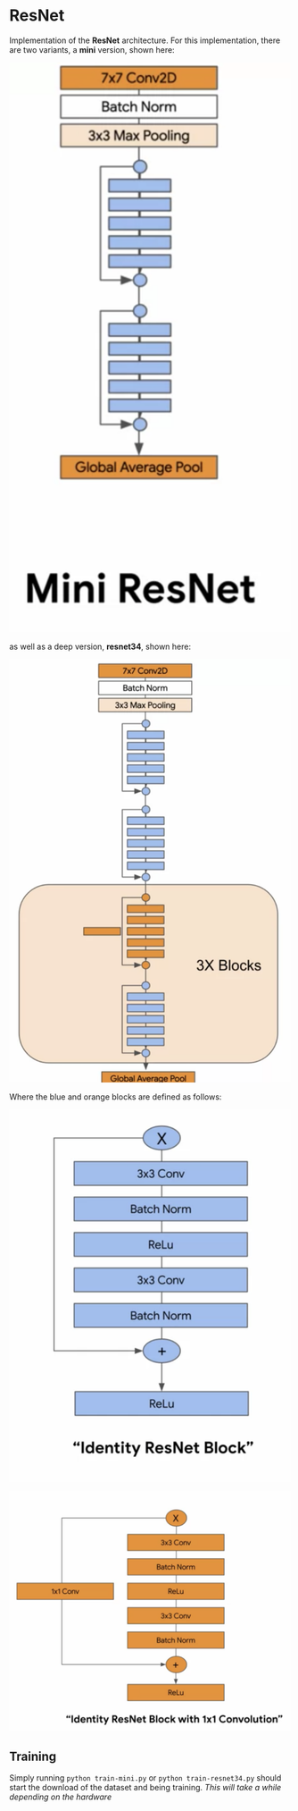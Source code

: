# ResNet

Implementation of the **ResNet** architecture. For this implementation, there are two variants, a
__mini__ version, shown here:

<p>
    <img src="data/mini-resnet.png"/>
</p>

as well as a deep version, __resnet34__, shown here:

<p>
    <img src="data/resent-34-overview.png"/>
</p>

Where the blue and orange blocks are defined as follows:

<p>
    <img src="data/identity-block.png"/>
</p>

<p>
    <img src="data/idenity-block-with-residual.png"/>
</p>


## Training

Simply running `python train-mini.py` or `python train-resnet34.py` should start the download of the
dataset and being training. _This will take a while depending on the hardware_
